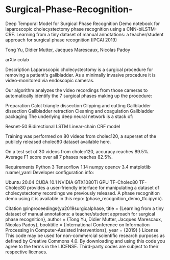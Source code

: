 # Surgical-Phase-Recognition-
Deep Temporal Model for Surgical Phase Recognition
Demo notebook for laparoscopic cholecystectomy phase recognition using a CNN-biLSTM-CRF.
Learning from a tiny dataset of manual annotations: a teacher/student approach for surgical phase recognition (IPCAI 2019)

Tong Yu, Didier Mutter, Jacques Marescaux, Nicolas Padoy

arXiv colab

Description
Laparoscopic cholecystectomy is a surgical procedure for removing a patient's gallbladder. As a minimally invasive procedure it is video-monitored via endoscopic cameras.

Our algorithm analyzes the video recordings from those cameras to automatically identify the 7 surgical phases making up the procedure:

Preparation
Calot triangle dissection
Clipping and cutting
Gallbladder dissection
Gallbladder retraction
Cleaning and coagulation
Gallbladder packaging
The underlying deep neural network is a stack of:

Resnet-50
Bidirectional LSTM
Linear-chain CRF
model

Training was performed on 80 videos from cholec120, a superset of the publicly released cholec80 dataset available here.

On a test set of 30 videos from cholec120, accuracy reaches 89.5%. Average F1 score over all 7 phases reaches 82.5%.

Requirements
Python 3
Tensorflow 1.14
numpy
opencv 3.4
matplotlib
ruamel_yaml
Developer configuration info:

Ubuntu 20.04
CUDA 10.1
NVIDIA GTX1080Ti GPU
TF-Cholec80
TF-Cholec80 provides a user-friendly interface for manipulating a dataset of cholecystectomy recordings we previously released. A phase recognition demo using it is available in this repo: (phase_recognition_demo_tfc.ipynb).

Citation
@inproceedings{yu2019surgicalphase,
title = {Learning from a tiny dataset of manual annotations: a teacher/student approach for surgical phase recognition},
author = {Tong Yu, Didier Mutter, Jacques Marescaux, Nicolas Padoy},
booktitle = {International Conference on Information Processing in Computer-Assisted Interventions},
year = {2019}
}
License
This code may be used for non-commercial scientific research purposes as defined by Creative Commons 4.0. By downloading and using this code you agree to the terms in the LICENSE. Third-party codes are subject to their respective licenses.
